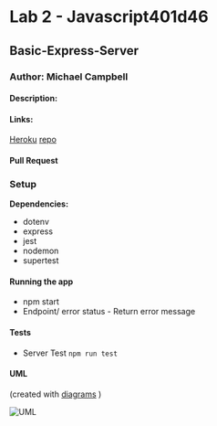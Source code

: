 # Lab 2 - Javascript401d46

## Basic-Express-Server

### Author: Michael Campbell

#### Description: 

#### Links:
[Heroku](heroku.com)
[repo](https://github.com/MichaelCampbell-on3001/basic-express-server)

#### Pull Request
[]()

### Setup
**Dependencies:**
- dotenv
- express
- jest
- nodemon
- supertest

#### Running the app
- npm start
- Endpoint/ error status
      - Return error message

#### Tests
- Server Test `npm run test`

#### UML
(created with [diagrams](https://app.diagrams.net/) )

![UML]()







